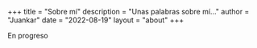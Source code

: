 +++
title = "Sobre mí"
description = "Unas palabras sobre mí..."
author = "Juankar"
date = "2022-08-19"
layout = "about"
+++

En progreso
